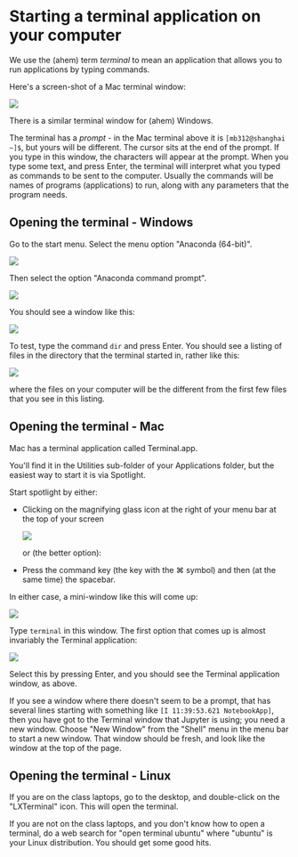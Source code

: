 # Starting a terminal application on your computer

We use the (ahem) term *terminal* to mean an application that allows you to
run applications by typing commands.

Here's a screen-shot of a Mac terminal window:

![](../images/terminal_app.png)

There is a similar terminal window for (ahem) Windows.

The terminal has a *prompt* - in the Mac terminal above it is `[mb312@shanghai
~]$`, but yours will be different.  The cursor sits at the end of the prompt.
If you type in this window, the characters will appear at the prompt.  When
you type some text, and press Enter, the terminal will interpret what you
typed as commands to be sent to the computer.  Usually the commands will be
names of programs (applications) to run, along with any parameters that the
program needs.

## Opening the terminal - Windows

Go to the start menu.  Select the menu option "Anaconda (64-bit)".

![](../images/anaconda_menu_top.png)

Then select the option "Anaconda command prompt".

![](../images/anaconda_menu_prompt.png)

You should see a window like this:

![](../images/anaconda_terminal.png)

To test, type the command `dir` and press Enter.  You should see a listing of files in the directory that the terminal started in, rather like this:

![](../images/cmd_dir.png)

where the files on your computer will be the different from the first few files
that you see in this listing.

## Opening the terminal - Mac

Mac has a terminal application called Terminal.app.

You'll find it in the Utilities sub-folder of your Applications folder, but the easiest way to start it is via Spotlight.

Start spotlight by either:

*   Clicking on the magnifying glass icon at the right of your menu bar at the
    top of your screen

    ![](../images/spotlight_on_menu.png)

    or (the better option):
*   Press the command key (the key with the ⌘ symbol) and then (at the same
    time) the spacebar.

In either case, a mini-window like this will come up:

![](../images/spotlight_mini_window.png)

Type `terminal` in this window.  The first option that comes up is almost invariably the Terminal application:

![](../images/spotlight_terminal.png)

Select this by pressing Enter, and you should see the Terminal application window, as above.

If you see a window where there doesn't seem to be a prompt, that has several
lines starting with something like `[I 11:39:53.621 NotebookApp]`, then you have got to the Terminal window that Jupyter is using; you need a new window.  Choose "New Window" from the "Shell" menu in the menu bar to start a new window.  That window should be fresh, and look like the window at the top of the page.

## Opening the terminal - Linux

If you are on the class laptops, go to the desktop, and double-click on the "LXTerminal" icon.  This will open the terminal.

If you are not on the class laptops, and you don't know how to open a terminal, do a web search for "open terminal ubuntu" where "ubuntu" is your Linux distribution.  You should get some good hits.
